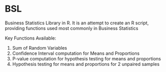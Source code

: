 # BSL
Business Statistics Library in R. It is an attempt to create an  R script, providing functions used most commonly in Business Statistics

Key Functions Available:
1. Sum of Random Variables
2. Confidence Interval computation for Means and Proportions
3. P-value computation for hypothesis testing for means and proportions
4. Hypothesis testing for means and proportions for 2 unpaired samples
